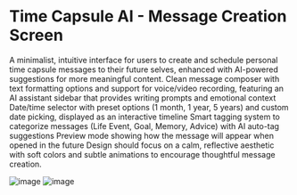 # Time Capsule AI - Message Creation Screen

A minimalist, intuitive interface for users to create and schedule personal time capsule messages to their future selves, enhanced with AI-powered suggestions for more meaningful content.
Clean message composer with text formatting options and support for voice/video recording, featuring an AI assistant sidebar that provides writing prompts and emotional context
Date/time selector with preset options (1 month, 1 year, 5 years) and custom date picking, displayed as an interactive timeline
Smart tagging system to categorize messages (Life Event, Goal, Memory, Advice) with AI auto-tag suggestions
Preview mode showing how the message will appear when opened in the future
Design should focus on a calm, reflective aesthetic with soft colors and subtle animations to encourage thoughtful message creation.

![image](https://github.com/user-attachments/assets/c4187415-0ff3-4c6e-8eef-e7de86cc49e9)
![image](https://github.com/user-attachments/assets/7e1fdd2d-d551-4eb9-a5eb-ef605b9f28e0)


